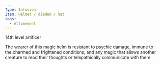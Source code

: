 ```yaml
---
Type: Infusion
Item: Helmet / diadem / hat
tags:
  - Attunement
---
```

14th level artificer

The wearer of this magic helm is resistant to psychic damage, immune to the charmed and frightened conditions, and any magic that allows another creature to read their thoughts or telepathically communicate with them.